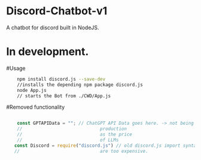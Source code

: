 # Discord-Chatbot-v1
A chatbot for discord built in NodeJS.

# In development.

#Usage
```sh
    npm install discord.js --save-dev
    //installs the depending npm package discord.js
    node App.js
    // starts the Bot from ./CWD/App.js

```
  
#Removed functionality
```js

    const GPTAPIData = ""; // ChatGPT API Data goes here. -> not being used in
    //							   production
    //							   as the price
    //							   of LLMs
   const Discord = require("discord.js") // old discord.js import syntax
   //							   are too expensive.
```
